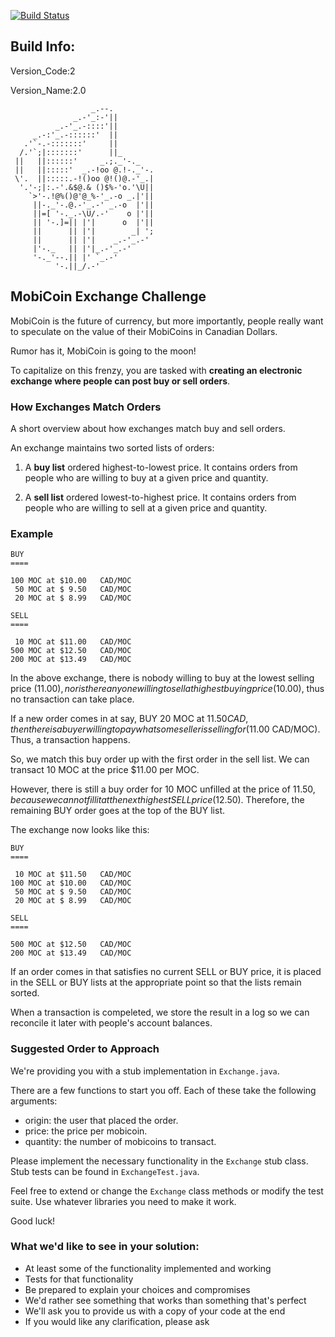 [![Build Status](https://www.bitrise.io/app/4886abd509866ee0.svg?token=8P5LaRGmYu-Mn60dy7QGlw&branch=master)](https://www.bitrise.io/app/4886abd509866ee0)

## Build Info:
Version_Code:2

Version_Name:2.0
                      
                      _.--.
                  _.-'_:-'||
              _.-'_.-::::'||
         _.-:'_.-::::::'  ||
       .'`-.-:::::::'     ||
      /.'`;|:::::::'      ||_
     ||   ||::::::'     _.;._'-._
     ||   ||:::::'  _.-!oo @.!-._'-.
     \'.  ||:::::.-!()oo @!()@.-'_.|
      '.'-;|:.-'.&$@.& ()$%-'o.'\U||
        `>'-.!@%()@'@_%-'_.-o _.|'||
         ||-._'-.@.-'_.-' _.-o  |'||
         ||=[ '-._.-\U/.-'    o |'||
         || '-.]=|| |'|      o  |'||
         ||      || |'|        _| ';
         ||      || |'|    _.-'_.-'
         |'-._   || |'|_.-'_.-'
         '-._'--.|| |' `_.-'
              '-.||_/.-'

## MobiCoin Exchange Challenge

MobiCoin is the future of currency, but more importantly, people really want to
speculate on the value of their MobiCoins in Canadian Dollars.

Rumor has it, MobiCoin is going to the moon!

To capitalize on this frenzy, you are tasked with **creating an electronic
exchange where people can post buy or sell orders**.


### How Exchanges Match Orders

A short overview about how exchanges match buy and sell orders.

An exchange maintains two sorted lists of orders:

1. A **buy list** ordered highest-to-lowest price. It contains orders from
people who are willing to buy at a given price and quantity.

2. A **sell list** ordered lowest-to-highest price. It contains orders from
people who are willing to sell at a given price and quantity.

### Example

    BUY
    ====

    100 MOC at $10.00   CAD/MOC
     50 MOC at $ 9.50   CAD/MOC
     20 MOC at $ 8.99   CAD/MOC

    SELL
    ====

     10 MOC at $11.00   CAD/MOC
    500 MOC at $12.50   CAD/MOC
    200 MOC at $13.49   CAD/MOC

In the above exchange, there is nobody willing to buy at the lowest selling
price ($11.00), nor is there anyone willing to sell at highest buying
price ($10.00), thus no transaction can take place.

If a new order comes in at say, BUY 20 MOC at $11.50 CAD, then there is a buyer
willing to pay what some seller is selling for ($11.00 CAD/MOC). Thus, a
transaction happens.

So, we match this buy order up with the first order in the sell list. We can
transact 10 MOC at the price $11.00 per MOC.

However, there is still a buy order for 10 MOC unfilled at the price
of $11.50, because we cannot fill it at the next highest SELL price ($12.50).
Therefore, the remaining BUY order goes at the top of the BUY list.

The exchange now looks like this:

    BUY
    ====

     10 MOC at $11.50   CAD/MOC
    100 MOC at $10.00   CAD/MOC
     50 MOC at $ 9.50   CAD/MOC
     20 MOC at $ 8.99   CAD/MOC

    SELL
    ====

    500 MOC at $12.50   CAD/MOC
    200 MOC at $13.49   CAD/MOC

If an order comes in that satisfies no current SELL or BUY price, it is
placed in the SELL or BUY lists at the appropriate point so that the lists
remain sorted.

When a transaction is compeleted, we store the result in a log so we can
reconcile it later with people's account balances.


### Suggested Order to Approach

We're providing you with a stub implementation in `Exchange.java`.

There are a few functions to start you off. Each of these take the following
arguments:

- origin: the user that placed the order.
- price: the price per mobicoin.
- quantity: the number of mobicoins to transact.

Please implement the necessary functionality in the `Exchange` stub class.
Stub tests can be found in `ExchangeTest.java`.

Feel free to extend or change the `Exchange` class methods or modify the test
suite. Use whatever libraries you need to make it work.

Good luck!

### What we'd like to see in your solution:

- At least some of the functionality implemented and working
- Tests for that functionality
- Be prepared to explain your choices and compromises
- We'd rather see something that works than something that's perfect
- We'll ask you to provide us with a copy of your code at the end
- If you would like any clarification, please ask
